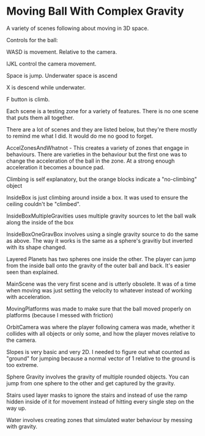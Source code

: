 # Moving Ball With Complex Gravity
A variety of scenes following about moving in 3D space.

Controls for the ball:

WASD is movement. Relative to the camera.

IJKL control the camera movement.

Space is jump. Underwater space is ascend

X is descend while underwater.

F button is climb.

Each scene is a testing zone for a variety of features. There is no one scene that puts them all together.

There are a lot of scenes and they are listed below, but they're there mostly to remind me what I did. It would do me no good to forget.



AccelZonesAndWhatnot - This creates a variety of zones that engage in behaviours. There are varieties in the behaviour but the first one was to change the acceleration of the ball in the zone. At a strong enough acceleration it becomes a bounce pad. 

Climbing is self explanatory, but the orange blocks indicate a "no-climbing" object

InsideBox is just climbing around inside a box. It was used to ensure the ceiling couldn't be "climbed".

InsideBoxMultipleGravities uses multiple gravity sources to let the ball walk along the inside of the box

InsideBoxOneGravBox involves using a single gravity source to do the same as above. The way it works is the same as a sphere's gravitiy but inverted with its shape changed.

Layered Planets has two spheres one inside the other. The player can jump from the inside ball onto the gravity of the outer ball and back. It's easier seen than explained.

MainScene was the very first scene and is utterly obsolete. It was of a time when moving was just setting the velocity to whatever instead of working with acceleration.

MovingPlatforms was made to make sure that the ball moved properly on platforms (because I messed with friction)

OrbitCamera was where the player following camera was made, whether it collides with all objects or only some, and how the player moves relative to the camera.

Slopes is very basic and very 2D. I needed to figure out what counted as "ground" for jumping because a normal vector of 1 relative to the ground is too extreme.

Sphere Gravity involves the gravity of multiple rounded objects. You can jump from one sphere to the other and get captured by the gravity.

Stairs used layer masks to ignore the stairs and instead of use the ramp hidden inside of it for movement instead of hitting every single step on the way up.

Water involves creating zones that simulated water behaviour by messing with gravity.
